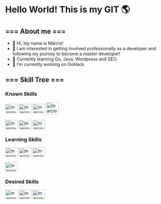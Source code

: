 <h1> Hello World! This is my GIT 🌎 </h1>
<h2> === About me === </h2>

<ul>
  <li> 👋 Hi, my name is Márcio! </li>
  <li> 👀 I am interested in getting involved professionally as a developer and following my journey to become a master developer! </li>
  <li> 🌱 Currently learning Go, Java, Wordpress and SEO. </li>
  <li> 🔭 I’m currently working on GoHack </li>
</ul>

<h2> === Skill Tree === </h2>

<div style = "display: inline_block">
  <h3>Known Skills</h3>
  <img title = "HTML-5" align = "center" height = "30px" width = "40px" alt = "marcio-html" src = "https://cdn.jsdelivr.net/gh/devicons/devicon@latest/icons/html5/html5-plain.svg" />
  <img title = "CSS-3" align = "center" height = "30px" width = "40px" alt = "marcio-css" src = "https://cdn.jsdelivr.net/gh/devicons/devicon@latest/icons/css3/css3-plain.svg" />
  <img title = "JavaScript" align = "center" height = "30px" width = "40px" alt = "marcio-js" src = "https://cdn.jsdelivr.net/gh/devicons/devicon@latest/icons/javascript/javascript-plain.svg" />
  <img title = Java align = "center" height = "40px" width = "40px" alt = "marcio-java" src="https://cdn.jsdelivr.net/gh/devicons/devicon@latest/icons/java/java-plain.svg" />
  <br><br>
  <img title = "C++" align = "center" height = "30px" width = "40px" alt = "marcio-cpp" src = "https://cdn.jsdelivr.net/gh/devicons/devicon@latest/icons/cplusplus/cplusplus-plain.svg" />
  <img title = "NodeJS" align = "center" height = "30px" width = "40px" alt = "marcio-node" src = "https://cdn.jsdelivr.net/gh/devicons/devicon@latest/icons/nodejs/nodejs-original.svg" />
  <img title = "PostgreSQL" align = "center" height = "30px" width = "40px" alt = "marcio-postgre" src = "https://cdn.jsdelivr.net/gh/devicons/devicon@latest/icons/postgresql/postgresql-plain.svg" />
</div>

<div style = "display: inline_block">
  <h3>Learning Skills</h3>
  
  <img title = "Typescript" align = "center" height = "30px" width = "40px" alt = "marcio-typescript" src="https://cdn.jsdelivr.net/gh/devicons/devicon@latest/icons/typescript/typescript-plain.svg" />
  <img title = "React" align = "center" height = "30px" width = "40px" alt = "marcio-react" src = "https://cdn.jsdelivr.net/gh/devicons/devicon@latest/icons/react/react-original.svg" />
  <img title = "Tailwind" align = "center" height = "30px" width = "40px" alt = "marcio-wind" src = "https://cdn.jsdelivr.net/gh/devicons/devicon@latest/icons/tailwindcss/tailwindcss-original.svg" />
  <br><br>
  <img title = "Wordpress" align = "center" height = "30px" width = "40px" alt = "marcio-wordpress" src="https://cdn.jsdelivr.net/gh/devicons/devicon@latest/icons/wordpress/wordpress-plain.svg" />
          
</div>

<div style = "display: inline_block">
  <h3>Desired Skills</h3>
  
  <img title = "Python" align = "center" height = "30px" width = "40px" alt = "marcio-python" src = "https://cdn.jsdelivr.net/gh/devicons/devicon@latest/icons/python/python-original.svg" />
  <img title = "Go" align = "center" height = "30px" width = "40px" alt = "marcio-go" src = "https://cdn.jsdelivr.net/gh/devicons/devicon@latest/icons/go/go-original-wordmark.svg" />
  <img title= "Flutter" align = "center" height = "30px" width= "40px" alt= "marcio-fluter" src="https://cdn.jsdelivr.net/gh/devicons/devicon@latest/icons/flutter/flutter-original.svg" />    
</div>

<!--
**marciomrd/marciomrd** is a ✨ _special_ ✨ repository because its `README.md` (this file) appears on your GitHub profile.

Here are some ideas to get you started:
Cheking for new ideas
- 🔭 I’m currently working on ...
- 🌱 I’m currently learning ...
- 👯 I’m looking to collaborate on ...
- 🤔 I’m looking for help with ...
- 💬 Ask me about ...
- 📫 How to reach me: ...
- 😄 Pronouns: ...
- ⚡ Fun fact: ...
- 🎨 Inspirations: ...
-🚗 Traveling for: ....
-->
